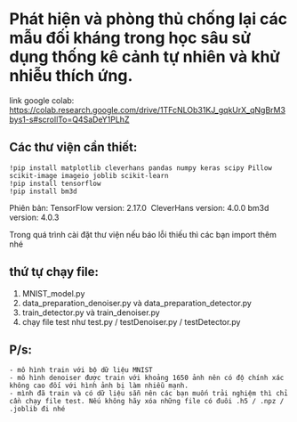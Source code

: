 # Phát hiện và phòng thủ chống lại các mẫu đối kháng trong học sâu sử dụng thống kê cảnh tự nhiên và khử nhiễu thích ứng.​
​link google colab: https://colab.research.google.com/drive/1TFcNLOb31KJ_gqkUrX_qNgBrM3bys1-s#scrollTo=Q4SaDeY1PLhZ

## Các thư viện cần thiết:
  ```
  !pip install matplotlib cleverhans pandas numpy keras scipy Pillow scikit-image imageio joblib scikit-learn
  !pip install tensorflow
  !pip install bm3d
  ```
Phiên bản: 
TensorFlow version: 2.17.0 ​
CleverHans version: 4.0.0​
bm3d version: 4.0.3

Trong quá trình cài đặt thư viện nếu báo lỗi thiếu thì các bạn import thêm nhé
## thứ tự chạy file: 
  1. MNIST_model.py
  2. data_preparation_denoiser.py và data_preparation_detector.py
  3. train_detector.py và train_denoiser.py
  4. chạy file test như test.py / testDenoiser.py / testDetector.py
## P/s:
    - mô hình train với bộ dữ liệu MNIST
    - mô hình denoiser được train với khoảng 1650 ảnh nên có độ chính xác không cao đối với hình ảnh bị làm nhiễu mạnh.
    - mình đã train và có dữ liệu sẵn nên các bạn muốn trải nghiệm thì chỉ cần chạy file test. Nếu không hãy xóa những file có đuôi .h5 / .npz / .joblib đi nhé
